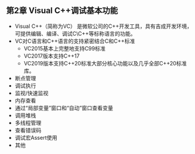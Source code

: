 ## 第2章 Visual C++调试基本功能
- Visual C++（简称为VC） 是微软公司的C++开发工具，具有吉成开发环境，可提供编辑、编译、调试C\C++等标称语言的功能。
- VC对C语言和C++语言的支持紧密结合C和C++标准
	- VC2015基本上完整地支持C99标准
	- VC2017版本支持C++17
	- VC2019版本支持C++20标准大部分核心功能以及几乎全部C++20标准库。
- 断点管理
- 调试执行
- 监视/快速监视
- 内存查看
- 通过“局部变量”窗口和“自动”窗口查看变量
- 调用堆栈
- 多线程管理
- 查看错误码
- 调试宏Assert使用
- 其他